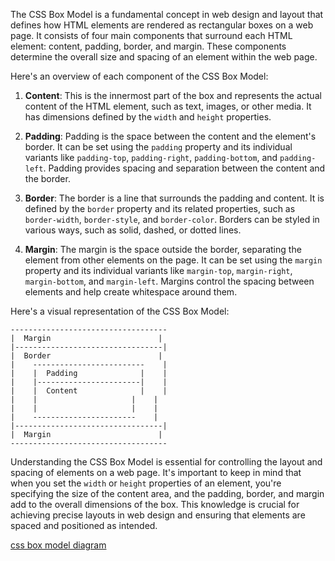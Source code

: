 The CSS Box Model is a fundamental concept in web design and layout that defines how HTML elements are rendered as rectangular boxes on a web page. It consists of four main components that surround each HTML element: content, padding, border, and margin. These components determine the overall size and spacing of an element within the web page.

Here's an overview of each component of the CSS Box Model:

1. **Content**: This is the innermost part of the box and represents the actual content of the HTML element, such as text, images, or other media. It has dimensions defined by the `width` and `height` properties.

2. **Padding**: Padding is the space between the content and the element's border. It can be set using the `padding` property and its individual variants like `padding-top`, `padding-right`, `padding-bottom`, and `padding-left`. Padding provides spacing and separation between the content and the border.

3. **Border**: The border is a line that surrounds the padding and content. It is defined by the `border` property and its related properties, such as `border-width`, `border-style`, and `border-color`. Borders can be styled in various ways, such as solid, dashed, or dotted lines.

4. **Margin**: The margin is the space outside the border, separating the element from other elements on the page. It can be set using the `margin` property and its individual variants like `margin-top`, `margin-right`, `margin-bottom`, and `margin-left`. Margins control the spacing between elements and help create whitespace around them.

Here's a visual representation of the CSS Box Model:

```
-----------------------------------
|  Margin                        |
|---------------------------------|
|  Border                        |
|    -------------------------    |
|    |  Padding              |    |
|    |-----------------------|    |
|    |  Content              |    |
|    |                     |    |
|    |                     |    |
|    -----------------------    |
|---------------------------------|
|  Margin                        |
-----------------------------------
```

Understanding the CSS Box Model is essential for controlling the layout and spacing of elements on a web page. It's important to keep in mind that when you set the `width` or `height` properties of an element, you're specifying the size of the content area, and the padding, border, and margin add to the overall dimensions of the box. This knowledge is crucial for achieving precise layouts in web design and ensuring that elements are spaced and positioned as intended.

[css box model diagram](https://hicks.design/journal/3d-css-box-model)
